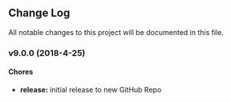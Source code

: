 ## Change Log
All notable changes to this project will be documented in this file.

### v9.0.0 (2018-4-25)

#### Chores

* **release:** initial release to new GitHub Repo
